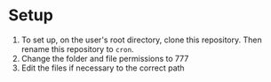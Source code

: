 # Setup
1. To set up, on the user's root directory, clone this repository. Then rename this repository to `cron`.
2. Change the folder and file permissions to 777
3. Edit the files if necessary to the correct path

